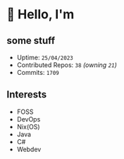 # 👋 Hello, I'm 

## some stuff

- Uptime: `25/04/2023`
- Contributed Repos: `38` *(owning `21`)*
- Commits: `1709`

## Interests

- FOSS
- DevOps
- Nix(OS)
- Java
- C#
- Webdev
